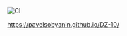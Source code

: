 ![CI](https://github.com/PavelSobyanin/DZ-10/actions/workflows/web.yml/badge.svg)

https://pavelsobyanin.github.io/DZ-10/
